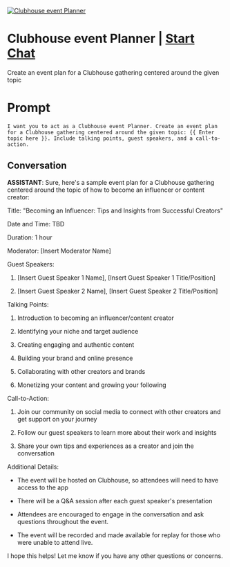 
[![Clubhouse event Planner](https://flow-prompt-covers.s3.us-west-1.amazonaws.com/icon/minimalist/mini_13.png)](https://gptcall.net/chat.html?data=%7B%22contact%22%3A%7B%22id%22%3A%22BQnN1n1JQ0sYFh3EZ4mMi%22%2C%22flow%22%3Atrue%7D%7D)
# Clubhouse event Planner | [Start Chat](https://gptcall.net/chat.html?data=%7B%22contact%22%3A%7B%22id%22%3A%22BQnN1n1JQ0sYFh3EZ4mMi%22%2C%22flow%22%3Atrue%7D%7D)
Create an event plan for a Clubhouse gathering centered around the given topic



# Prompt

```
I want you to act as a Clubhouse event Planner. Create an event plan for a Clubhouse gathering centered around the given topic: {{ Enter topic here }}. Include talking points, guest speakers, and a call-to-action.

```

## Conversation

**ASSISTANT**: Sure, here's a sample event plan for a Clubhouse gathering centered around the topic of how to become an influencer or content creator:



Title: "Becoming an Influencer: Tips and Insights from Successful Creators"



Date and Time: TBD



Duration: 1 hour



Moderator: [Insert Moderator Name]



Guest Speakers:

1. [Insert Guest Speaker 1 Name], [Insert Guest Speaker 1 Title/Position]

2. [Insert Guest Speaker 2 Name], [Insert Guest Speaker 2 Title/Position]



Talking Points:

1. Introduction to becoming an influencer/content creator

2. Identifying your niche and target audience

3. Creating engaging and authentic content 

4. Building your brand and online presence

5. Collaborating with other creators and brands

6. Monetizing your content and growing your following



Call-to-Action:

1. Join our community on social media to connect with other creators and get support on your journey

2. Follow our guest speakers to learn more about their work and insights

3. Share your own tips and experiences as a creator and join the conversation



Additional Details:

- The event will be hosted on Clubhouse, so attendees will need to have access to the app

- There will be a Q&A session after each guest speaker's presentation

- Attendees are encouraged to engage in the conversation and ask questions throughout the event.

- The event will be recorded and made available for replay for those who were unable to attend live.



I hope this helps! Let me know if you have any other questions or concerns.


